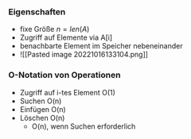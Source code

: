 ### Eigenschaften
+ fixe Größe $n=len(A)$
+ Zugriff auf Elemente via A[i]
+ benachbarte Element im Speicher nebeneinander
+ ![[Pasted image 20221016133104.png]]

### O-Notation von Operationen
+ Zugriff auf i-tes Element O(1)
+ Suchen O(n)
+ Einfügen O(n)
+ Löschen O(n)
	+ O(n), wenn Suchen erforderlich